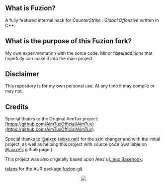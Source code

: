 ## What is Fuzion?

A fully featured internal hack for *CounterStrike : Global Offensive* written in C++.

## What is the purpose of this Fuzion fork?

My own experimentation with the sorce code. Minor fixes/additions that hopefully can make it into the main project.

## Disclaimer

This repository is for my own personal use. At any time it may compile or may not.

## Credits

Special thanks to the Original AimTux project: [https://github.com/AimTuxOfficial/AimTux](https://github.com/AimTuxOfficial/AimTux).

Special thanks to [@aixxe](http://www.github.com/aixxe/) ([aixxe.net](http://www.aixxe.net)) for the skin changer and with the initial project, as well as helping this project with source code (Available on [@aixxe's](http://www.github.com/aixxe/) github page.).

This project was also originally based upon Atex's [Linux Basehook](http://unknowncheats.me/forum/counterstrike-global-offensive/181878-linux-basehook.html).

[telans](https://github.com/telans) for the AUR package [fuzion-git](https://aur.archlinux.org/packages/fuzion-git/)

<p align="center">
<img src="https://i.imgur.com/cBr2HQe.png">
</p>
